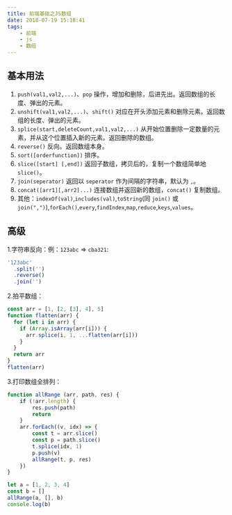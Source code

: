 ```yaml
---
title: 前端基础之JS数组
date: 2018-07-19 15:18:41
tags:
    - 前端
    - js
    - 数组
---
```


## 基本用法

1.  `push(val1,val2,...)`、`pop` 操作，增加和删除，后进先出。返回数组的长度、弹出的元素。
2.  `unshift(val1,val2,...)`、`shift()` 对应在开头添加元素和删除元素。返回数组的长度、弹出的元素。
3.  `splice(start,deleteCount,val1,val2,...)` 从开始位置删除一定数量的元素，并从这个位置插入新的元素。返回删除的数组。
4.  `reverse()` 反向。返回数组本身。
5.  `sort([orderfunction])` 排序。
6.  `slice([start] [,end])` 返回子数组，拷贝后的，复制一个数组简单地 `slice()`。
7.  `join(seperator)` 返回以 `seperator` 作为间隔的字符串，默认为 `,`。
8.  `concat([arr1][,arr2]...)` 连接数组并返回新的数组，`concat()` 复制数组。
9.  其他：`indexOf(val)`,`includes(val)`,`toString`(同 `join()` 或 `join(",")`),`forEach()`,`every`,`findIndex`,`map`,`reduce`,`keys`,`values`。

<!-- more -->

## 高级

1.字符串反向：例：`123abc` => `cba321`:

```js
'123abc'
  .split('')
  .reverse()
  .join('')
```

2.拍平数组：

```js
const arr = [1, [2, [3], 4], 5]
function flatten(arr) {
  for (let i in arr) {
    if (Array.isArray(arr[i])) {
      arr.splice(i, 1, ...flatten(arr[i]))
    }
  }
  return arr
}
flatten(arr)
```

3.打印数组全排列：

```js
function allRange (arr, path, res) {
    if (!arr.length) {
        res.push(path)
        return
    }
    arr.forEach((v, idx) => {
        const t = arr.slice()
        const p = path.slice()
        t.splice(idx, 1)
        p.push(v)
        allRange(t, p, res)
    })
}

let a = [1, 2, 3, 4]
const b = []
allRange(a, [], b)
console.log(b)
```
